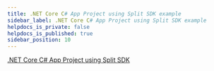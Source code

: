 ```yaml
---
title: .NET Core C# App Project using Split SDK example
sidebar_label: .NET Core C# App Project using Split SDK example
helpdocs_is_private: false
helpdocs_is_published: true
sidebar_position: 10
---
```


<p>
  <button hidden style={{borderRadius:'8px', border:'1px', fontFamily:'Courier New', fontWeight:'800', textAlign:'left'}}> help.split.io link: https://help.split.io/hc/en-us/articles/360015620791--NET-Core-C-App-Project-using-Split-SDK-example </button>
</p>

[.NET Core C# App Project using Split SDK](https://github.com/Split-Community/Split-SDKs-Examples/tree/main/net-core-CSharp-SDK)